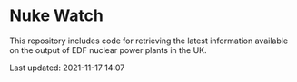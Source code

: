 # Nuke Watch

This repository includes code for retrieving the latest information available on the output of EDF nuclear power plants in the UK.

Last updated: 2021-11-17 14:07